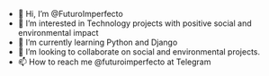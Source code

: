 - 👋 Hi, I’m @FuturoImperfecto
- 👀 I’m interested in Technology projects with positive social and environmental impact
- 🌱 I’m currently learning Python and Django
- 💞️ I’m looking to collaborate on social and environmental projects.
- 📫 How to reach me @futuroimperfecto at Telegram

<!---
FuturoImperfecto/FuturoImperfecto is a ✨ special ✨ repository because its `README.md` (this file) appears on your GitHub profile.
You can click the Preview link to take a look at your changes.
--->

